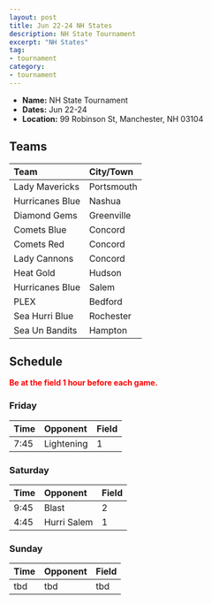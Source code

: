```yaml
---
layout: post
title: Jun 22-24 NH States
description: NH State Tournament
excerpt: "NH States"
tag:
- tournament
category:
- tournament
---
```

* **Name:** NH State Tournament
* **Dates:** Jun 22-24
* **Location:**  99 Robinson St, Manchester, NH 03104

## Teams

|Team                        |City/Town        |
|:---------------------------|:----------------|
|Lady Mavericks	             |Portsmouth	     |
|Hurricanes Blue	           |Nashua           |
|Diamond Gems                |Greenville       |
|Comets Blue	               |Concord          |
|Comets Red	                 |Concord          |
|Lady Cannons	               |Concord	         |
|Heat Gold	                 |Hudson           |
|Hurricanes Blue	           |Salem            |
|PLEX                        |Bedford	         |
|Sea Hurri Blue	             |Rochester	       |
|Sea Un Bandits	             |Hampton          |


## Schedule
**<span style="color:red">Be at the field 1 hour before each game.</span>**

### Friday

| Time | Opponent | Field |
|:---  |:---      |:---   |
| 7:45  | Lightening      | 1   |


### Saturday

| Time | Opponent | Field |
|:---  |:---      |:---   |
| 9:45  | Blast      | 2   |
| 4:45  | Hurri Salem      | 1   |


### Sunday

| Time | Opponent | Field |
|:---  |:---      |:---   |
| tbd  | tbd      | tbd   |

